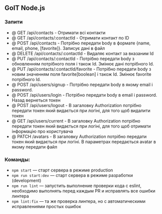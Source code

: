 ## GoIT Node.js 

### Запити
- @ GET /api/contacts - Отримати всі контакти
- @ GET /api/contacts/:contactId - Отримати контакт по ID
- @ POST /api/contacts - Потрібно передати body в формате {name, email, phone, [favorite]}. Записує дані в файл
- @ DELETE /api/contacts/:contactId - Видаляє контакт за вказаним Id
- @ PUT /api/contacts/:contactId - Потрібно передати body з обновленням потрібного поля і також Id. Змінює дані потрібного Id.
- @ PUT /api/contacts/:contactId/favorite - Потрібно передати body з новим значенням поля favorite[boolean] і також Id. Змінює favorite потрібного Id.
- @ POST /api/users/signup - Потрібно передати body в якому email і password.
- @ POST /api/users/login - Потрібно передати body в email і password. Назад вернеться токен
- @ POST /api/users/logout - В загаловку Authorization потрібно передати токен який видається при логіні, для того щоб видалити токен
- @ GET /api/users/current - В загаловку Authorization потрібно передати токен який видається при логіні, для того щоб отримати інформацію про користувача
- @ PATCH /avatars - В загаловку Authorization потрібно передати токен який видається при логіні. В параметрах передається avatar в якому передати файл

### Команды:

- `npm start` &mdash; старт сервера в режиме production
- `npm run start:dev` &mdash; старт сервера в режиме разработки (development)
- `npm run lint` &mdash; запустить выполнение проверки кода с eslint, необходимо выполнять перед каждым PR и исправлять все ошибки линтера
- `npm lint:fix` &mdash; та же проверка линтера, но с автоматическими исправлениями простых ошибок
